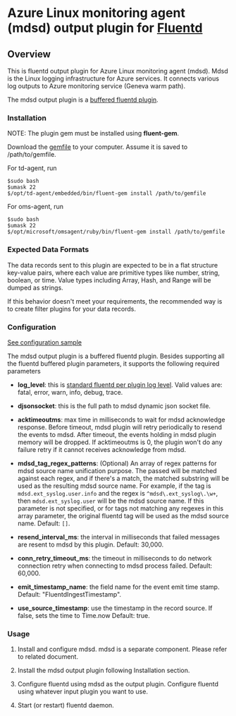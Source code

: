 # Azure Linux monitoring agent (mdsd) output plugin for [Fluentd](http://fluentd.org)

## Overview

This is fluentd output plugin for Azure Linux monitoring agent (mdsd).  Mdsd is the Linux logging infrastructure for Azure services. It connects various log outputs to Azure monitoring service (Geneva warm path).

The mdsd output plugin is a [buffered fluentd plugin](https://docs.fluentd.org/buffer#overview).

### Installation

NOTE: The plugin gem must be installed using **fluent-gem**.

Download the [gemfile](https://github.com/Azure/fluentd-plugin-mdsd/releases) to your computer. Assume it is saved to /path/to/gemfile.

For td-agent, run

    $sudo bash
    $umask 22
    $/opt/td-agent/embedded/bin/fluent-gem install /path/to/gemfile

For oms-agent, run

    $sudo bash
    $umask 22
    $/opt/microsoft/omsagent/ruby/bin/fluent-gem install /path/to/gemfile


### Expected Data Formats

The data records sent to this plugin are expected to be in a flat structure key-value pairs, where each value are primitive types like number, string, boolean, or time. Value types including Array, Hash, and Range will be dumped as strings.

If this behavior doesn't meet your requirements, the recommended way is to create filter plugins for your data records.

### Configuration

[See configuration sample](./src/fluent-plugin-mdsd/out_mdsd_sample.conf)

The mdsd output plugin is a buffered fluentd plugin. Besides supporting all the fluentd buffered plugin parameters, it supports the following required parameters

- **log_level**: this is [standard fluentd per plugin log level](http://docs.fluentd.org/v0.12/articles/logging#per-plugin-log). Valid values are: fatal, error, warn, info, debug, trace.

- **djsonsocket**: this is the full path to mdsd dynamic json socket file.

- **acktimeoutms**: max time in milliseconds to wait for mdsd acknowledge response. Before timeout, mdsd plugin will retry periodically to resend the events to mdsd. After timeout, the events holding in mdsd plugin memory will be dropped. If acktimeoutms is 0, the plugin won't do any failure retry if it cannot receives acknowledge from mdsd.

- **mdsd_tag_regex_patterns**: (Optional) An array of regex patterns for mdsd source name unification purpose. The passed will be matched against each regex, and if there's a match, the matched substring will be used as the resulting mdsd source name. For example, if the tag is `mdsd.ext_syslog.user.info` and the regex is `^mdsd\.ext_syslog\.\w+`, then `mdsd.ext_syslog.user` will be the mdsd source name. If this parameter is not specified, or for tags not matching any regexes in this array parameter, the original fluentd tag will be used as the mdsd source name. Default: `[]`.

- **resend_interval_ms**: the interval in milliseconds that failed messages are resent to mdsd by this plugin. Default: 30,000.

- **conn_retry_timeout_ms**: the timeout in milliseconds to do network connection retry when connecting to mdsd process failed. Default: 60,000.

- **emit_timestamp_name**: the field name for the event emit time stamp. Default: "FluentdIngestTimestamp".

- **use_source_timestamp**: use the timestamp in the record source. If false, sets the time to Time.now Default: true.

### Usage

1. Install and configure mdsd. mdsd is a separate component. Please refer to related document.

1. Install the mdsd output plugin following Installation section.

1. Configure fluentd using mdsd as the output plugin. Configure fluentd using whatever input plugin you want to use.

1. Start (or restart) fluentd daemon.
